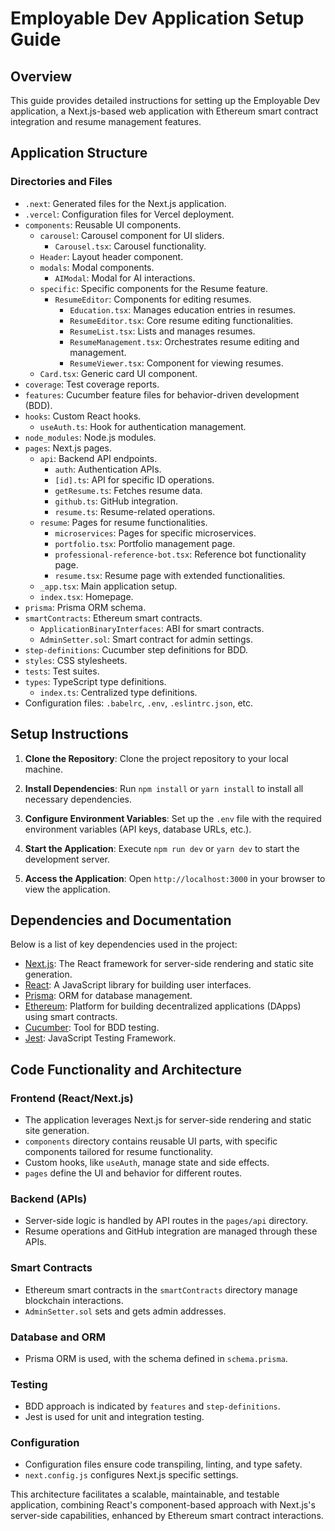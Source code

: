 # Employable Dev Application Setup Guide

## Overview
This guide provides detailed instructions for setting up the Employable Dev application, a Next.js-based web application with Ethereum smart contract integration and resume management features.

## Application Structure

### Directories and Files

- `.next`: Generated files for the Next.js application.
- `.vercel`: Configuration files for Vercel deployment.
- `components`: Reusable UI components.
  - `carousel`: Carousel component for UI sliders.
    - `Carousel.tsx`: Carousel functionality.
  - `Header`: Layout header component.
  - `modals`: Modal components.
    - `AIModal`: Modal for AI interactions.
  - `specific`: Specific components for the Resume feature.
    - `ResumeEditor`: Components for editing resumes.
      - `Education.tsx`: Manages education entries in resumes.
      - `ResumeEditor.tsx`: Core resume editing functionalities.
      - `ResumeList.tsx`: Lists and manages resumes.
      - `ResumeManagement.tsx`: Orchestrates resume editing and management.
      - `ResumeViewer.tsx`: Component for viewing resumes.
  - `Card.tsx`: Generic card UI component.
- `coverage`: Test coverage reports.
- `features`: Cucumber feature files for behavior-driven development (BDD).
- `hooks`: Custom React hooks.
  - `useAuth.ts`: Hook for authentication management.
- `node_modules`: Node.js modules.
- `pages`: Next.js pages.
  - `api`: Backend API endpoints.
    - `auth`: Authentication APIs.
    - `[id].ts`: API for specific ID operations.
    - `getResume.ts`: Fetches resume data.
    - `github.ts`: GitHub integration.
    - `resume.ts`: Resume-related operations.
  - `resume`: Pages for resume functionalities.
    - `microservices`: Pages for specific microservices.
    - `portfolio.tsx`: Portfolio management page.
    - `professional-reference-bot.tsx`: Reference bot functionality page.
    - `resume.tsx`: Resume page with extended functionalities.
  - `_app.tsx`: Main application setup.
  - `index.tsx`: Homepage.
- `prisma`: Prisma ORM schema.
- `smartContracts`: Ethereum smart contracts.
  - `ApplicationBinaryInterfaces`: ABI for smart contracts.
  - `AdminSetter.sol`: Smart contract for admin settings.
- `step-definitions`: Cucumber step definitions for BDD.
- `styles`: CSS stylesheets.
- `tests`: Test suites.
- `types`: TypeScript type definitions.
  - `index.ts`: Centralized type definitions.
- Configuration files: `.babelrc`, `.env`, `.eslintrc.json`, etc.

## Setup Instructions

1. **Clone the Repository**: Clone the project repository to your local machine.

2. **Install Dependencies**: Run `npm install` or `yarn install` to install all necessary dependencies.

3. **Configure Environment Variables**: Set up the `.env` file with the required environment variables (API keys, database URLs, etc.).

4. **Start the Application**: Execute `npm run dev` or `yarn dev` to start the development server.

5. **Access the Application**: Open `http://localhost:3000` in your browser to view the application.

## Dependencies and Documentation

Below is a list of key dependencies used in the project:

- [Next.js](https://nextjs.org/docs): The React framework for server-side rendering and static site generation.
- [React](https://reactjs.org/docs/getting-started.html): A JavaScript library for building user interfaces.
- [Prisma](https://www.prisma.io/docs/): ORM for database management.
- [Ethereum](https://ethereum.org/en/developers/docs/): Platform for building decentralized applications (DApps) using smart contracts.
- [Cucumber](https://cucumber.io/docs): Tool for BDD testing.
- [Jest](https://jestjs.io/docs/getting-started): JavaScript Testing Framework.

## Code Functionality and Architecture

### Frontend (React/Next.js)

- The application leverages Next.js for server-side rendering and static site generation.
- `components` directory contains reusable UI parts, with specific components tailored for resume functionality.
- Custom hooks, like `useAuth`, manage state and side effects.
- `pages` define the UI and behavior for different routes.

### Backend (APIs)

- Server-side logic is handled by API routes in the `pages/api` directory.
- Resume operations and GitHub integration are managed through these APIs.

### Smart Contracts

- Ethereum smart contracts in the `smartContracts` directory manage blockchain interactions.
- `AdminSetter.sol` sets and gets admin addresses.

### Database and ORM

- Prisma ORM is used, with the schema defined in `schema.prisma`.

### Testing

- BDD approach is indicated by `features` and `step-definitions`.
- Jest is used for unit and integration testing.

### Configuration

- Configuration files ensure code transpiling, linting, and type safety.
- `next.config.js` configures Next.js specific settings.

This architecture facilitates a scalable, maintainable, and testable application, combining React's component-based approach with Next.js's server-side capabilities, enhanced by Ethereum smart contract interactions.